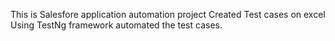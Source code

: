 This is Salesfore application automation project
Created Test cases on excel
Using TestNg framework automated the test cases.
